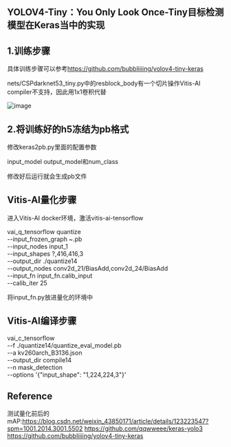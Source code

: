 ## YOLOV4-Tiny：You Only Look Once-Tiny目标检测模型在Keras当中的实现


## 1.训练步骤
具体训练步骤可以参考<https://github.com/bubbliiiing/yolov4-tiny-keras>

nets/CSPdarknet53_tiny.py中的resblock_body有一个切片操作Vitis-AI compiler不支持，因此用1x1卷积代替

![image](https://user-images.githubusercontent.com/71107056/150624788-ed027f3b-4b67-45c5-9ade-a6db1dcad58f.png)

## 2.将训练好的h5冻结为pb格式
修改keras2pb.py里面的配置参数

input_model output_model和num_class

修改好后运行就会生成pb文件
## Vitis-AI量化步骤

进入Vitis-AI docker环境，激活vitis-ai-tensorflow

vai_q_tensorflow quantize \
     --input_frozen_graph ~.pb \
     --input_nodes input_1 \
     --input_shapes ?,416,416,3 \
     --output_dir ./quantize14 \
     --output_nodes conv2d_21/BiasAdd,conv2d_24/BiasAdd \
     --input_fn input_fn.calib_input \
     --calib_iter 25
     
将input_fn.py放进量化的环境中

## Vitis-AI编译步骤

vai_c_tensorflow \
    --f ./quantize14/quantize_eval_model.pb \
    --a   kv260arch_B3136.json \
    --output_dir compile14 \
    --n   mask_detection \
    --options '{"input_shape": "1,224,224,3"}'


## Reference
测试量化前后的mAP:https://blog.csdn.net/weixin_43850171/article/details/123223547?spm=1001.2014.3001.5502
https://github.com/qqwweee/keras-yolo3  
https://github.com/bubbliiiing/yolov4-tiny-keras
